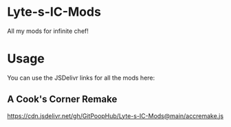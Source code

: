 # Lyte-s-IC-Mods
All my mods for infinite chef!

# Usage
You can use the JSDelivr links for all the mods here:
## A Cook's Corner Remake
https://cdn.jsdelivr.net/gh/GitPoopHub/Lyte-s-IC-Mods@main/accremake.js
